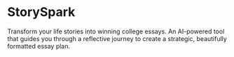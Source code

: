# StorySpark
Transform your life stories into winning college essays. An AI-powered tool that guides you through a reflective journey to create a strategic, beautifully formatted essay plan.
